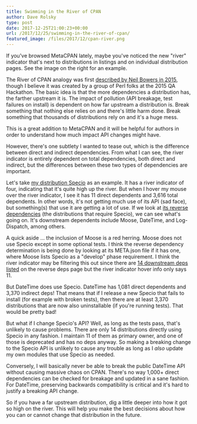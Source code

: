 ```yaml
---
title: Swimming in the River of CPAN
author: Dave Rolsky
type: post
date: 2017-12-25T21:00:23+00:00
url: /2017/12/25/swimming-in-the-river-of-cpan/
featured_image: /files/2017/12/cpan-river.png
---
```

If you've browsed MetaCPAN lately, maybe you've noticed the new "river" indicator that's next to distributions in listings and on individual distribution pages. See the image on the right for an example.

The River of CPAN analogy was first [described by Neil Bowers in 2015][1], though I believe it was created by a group of Perl folks at the 2015 QA Hackathon. The basic idea is that the more dependencies a distribution has, the farther upstream it is. The impact of pollution (API breakage, test failures on install) is dependent on how far upstream a distribution is. Break something that nothing else relies on and there's little harm done. Break something that thousands of distributions rely on and it's a huge mess.

This is a great addition to MetaCPAN and it will be helpful for authors in order to understand how much impact API changes might have.

However, there's one subtlety I wanted to tease out, which is the difference between direct and indirect dependencies. From what I can see, the river indicator is entirely dependent on total dependencies, both direct and indirect, but the differences between these two types of dependencies are important.

Let's take [my distribution Specio][2] as an example. It has a river indicator of four, indicating that it's quite high up the river. But when I hover my mouse over the river indicator, I see it has 11 direct dependents and 3,616 total dependents. In other words, it's not getting much use of its API (sad face), but something(s) that use it are getting a lot of use. If we look at [its reverse dependencies][3] (the distributions that require Specio), we can see what's going on. It's downstream dependents include Moose, DateTime, and Log-Dispatch, among others.

A quick aside ... the inclusion of Moose is a red herring. Moose does not use Specio except in some optional tests. I think the reverse dependency determination is being done by looking at its META.json file if it has one, where Moose lists Specio as a "develop" phase requirement. I think the river indicator may be filtering this out since there are [14 downstream deps listed][3] on the reverse deps page but the river indicator hover info only says 11.

But DateTime does use Specio. DateTime has 1,081 direct dependents and 3,370 indirect deps! That means that if I release a new Specio that fails to install (for example with broken tests), then there are at least 3,370 distributions that are now also uninstallable (if you're running tests). That would be pretty bad!

But what if I change Specio's API? Well, as long as the tests pass, that's unlikely to cause problems. There are only 14 distributions directly using Specio in any fashion. I maintain 11 of them as primary owner, and one of those is deprecated and has no deps anyway. So making a breaking change to the Specio API is unlikely to cause any trouble as long as I _also_ update my own modules that use Specio as needed.

Conversely, I will basically never be able to break the public DateTime API without causing massive chaos on CPAN. There's no way 1,000+ direct dependencies can be checked for breakage and updated in a sane fashion. For DateTime, preserving backwards compatibility is critical and it's hard to justify a breaking API change.

So if you have a far upstream distribution, dig a little deeper into how it got so high on the river. This will help you make the best decisions about how you can or cannot change that distribution in the future.

 [1]: http://neilb.org/2015/04/20/river-of-cpan.html
 [2]: https://metacpan.org/release/Specio
 [3]: https://metacpan.org/requires/distribution/Specio?sort=[[2,1]]